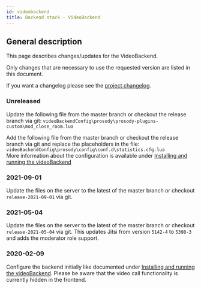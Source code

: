 ```yaml
---
id: videobackend
title: Backend stack - VideoBackend
---
```


## General description

This page describes changes/updates for the VideoBackend.

Only changes that are necessary to use the requested version are listed in this document.

If you want a changelog please see the [project changelog](https://github.com/CaritasDeutschland/caritas-onlineBeratung-videoBackend/blob/master/CHANGELOG.md).

### Unreleased

Update the following file from the master branch or checkout the release branch via git: `videoBackendConfig\prosody\prosody-plugins-custom\mod_close_room.lua`

Add the following file from the master branch or checkout the release branch via git and replace the placeholders in the file: `videoBackendConfig\prosody\config\conf.d\statistics.cfg.lua` \
More information about the configuration is available under [Installing and running the videoBackend](videobackend.md)

### 2021-09-01

Update the files on the server to the latest of the master branch or checkout `release-2021-09-01` via git.

### 2021-05-04

Update the files on the server to the latest of the master branch or checkout `release-2021-05-04` via git. This updates Jitsi from version `5142-4` to `5390-3` and adds the moderator role support.

### 2020-02-09

Configure the backend initially like documented under [Installing and running the videoBackend](../backend/videobackend.md).
Please be aware that the video call functionality is currently hidden in the frontend.
